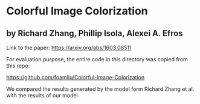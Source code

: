 # Colorful Image Colorization
## by Richard Zhang, Phillip Isola, Alexei A. Efros

Link to the paper: https://arxiv.org/abs/1603.08511

For evaluation purpose, the entire code in this directory was copied from this repo:

https://github.com/foamliu/Colorful-Image-Colorization

We compared the results generated by the model form Richard Zhang et al. with the results of our model.